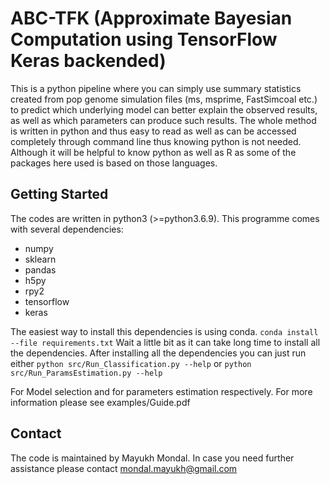 # ABC-TFK (Approximate Bayesian Computation using TensorFlow Keras backended)
This is a python pipeline where you can simply use summary statistics created from pop genome simulation files (ms, msprime, FastSimcoal etc.) to predict which underlying model can better explain the observed results, as well as which parameters can produce such results. The whole method is written in python and thus easy to read as well as can be accessed completely through command line thus knowing python is not needed. Although it will be helpful to know python as well as R as some of the packages here used is based on those languages.  

## Getting Started
The codes are written in python3 (>=python3.6.9). This programme comes with several dependencies:

- numpy
- sklearn
- pandas
- h5py
- rpy2
- tensorflow
- keras 

The easiest way to install this dependencies is using conda. 
`conda install --file requirements.txt`
Wait a little bit as it can take long time to install all the dependencies. 
After installing all the dependencies you can just run either
`python src/Run_Classification.py --help`
or 
`python src/Run_ParamsEstimation.py --help`

For Model selection and for parameters estimation respectively. 
For more information please see examples/Guide.pdf


## Contact 
The code is maintained by Mayukh Mondal. In case you need further assistance please contact <mondal.mayukh@gmail.com>
